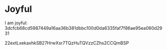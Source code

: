 # Joyful

I am joyful: 3dcfcb68cd5987449a16aa36b381dbbc100d0da6335faf7f86ae95ea060d2931


22extLxekaxhkSB27HrwXsr7TQzHuTQVzzCZhs2CCQmBSP